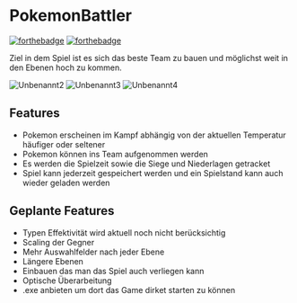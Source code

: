 # PokemonBattler
[![forthebadge](https://forthebadge.com/images/badges/made-with-java.svg)](http://forthebadge.com)
[![forthebadge](http://forthebadge.com/images/badges/built-with-love.svg)](http://forthebadge.com)

Ziel in dem Spiel ist es sich das beste Team zu bauen und möglichst weit in den Ebenen hoch zu kommen.

![Unbenannt2](https://github.com/user-attachments/assets/cbcff00e-7dff-4c7e-a43f-80f94ffbf941)
![Unbenannt3](https://github.com/user-attachments/assets/701a8a3a-62b3-4e72-9a72-30dc63ee9b65)
![Unbenannt4](https://github.com/user-attachments/assets/f9c19e52-8c4b-43e9-884c-457e2bb8661a)

## Features
- Pokemon erscheinen im Kampf abhängig von der aktuellen Temperatur häufiger oder seltener
- Pokemon können ins Team aufgenommen werden
- Es werden die Spielzeit sowie die Siege und Niederlagen getracket
- Spiel kann jederzeit gespeichert werden und ein Spielstand kann auch wieder geladen werden

## Geplante Features
- Typen Effektivität wird aktuell noch nicht berücksichtig
- Scaling der Gegner
- Mehr Auswahlfelder nach jeder Ebene
- Längere Ebenen
- Einbauen das man das Spiel auch verliegen kann
- Optische Überarbeitung
- .exe anbieten um dort das Game dirket starten zu können
